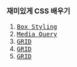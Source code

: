 ### 재미있게 CSS 배우기

1. <kbd><a href="https://github.com/xecureyan1337/CSSFF/tree/main/1">Box Styling</a></kbd>
2. <kbd><a href="https://github.com/xecureyan1337/CSSFF/tree/main/2">Media Query</a></kbd>
3. <kbd><a href="https://github.com/xecureyan1337/CSSFF/tree/main/3">GRID</a></kbd>
4. <kbd><a href="https://github.com/xecureyan1337/CSSFF/tree/main/4">GRID</a></kbd>
5. <kbd><a href="https://github.com/xecureyan1337/CSSFF/tree/main/4">GRID</a></kbd>
